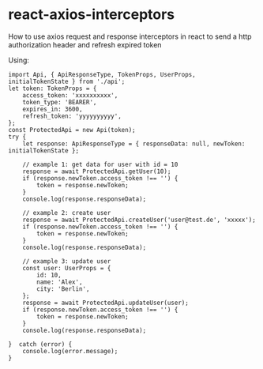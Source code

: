 # react-axios-interceptors
How to use axios request and response interceptors in react to send a http authorization header and refresh expired token

Using:

    import Api, { ApiResponseType, TokenProps, UserProps, initialTokenState } from './api';
    let token: TokenProps = {
        access_token: 'xxxxxxxxxx',
        token_type: 'BEARER',
        expires_in: 3600,
        refresh_token: 'yyyyyyyyyy',
    };
    const ProtectedApi = new Api(token);
    try {
        let response: ApiResponseType = { responseData: null, newToken: initialTokenState };
        
        // example 1: get data for user with id = 10
        response = await ProtectedApi.getUser(10);
        if (response.newToken.access_token !== '') {
            token = response.newToken;
        }
        console.log(response.responseData);
        
        // example 2: create user
        response = await ProtectedApi.createUser('user@test.de', 'xxxxx');
        if (response.newToken.access_token !== '') {
            token = response.newToken;
        }
        console.log(response.responseData);
        
        // example 3: update user
        const user: UserProps = {
            id: 10,
            name: 'Alex',
            city: 'Berlin',
        };
        response = await ProtectedApi.updateUser(user);
        if (response.newToken.access_token !== '') {
            token = response.newToken;
        }
        console.log(response.responseData);
        
    }  catch (error) {
        console.log(error.message);
    }
